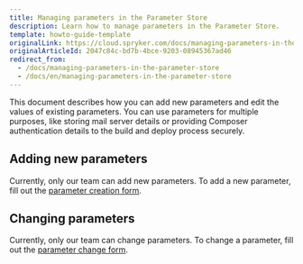 ```yaml
---
title: Managing parameters in the Parameter Store
description: Learn how to manage parameters in the Parameter Store.
template: howto-guide-template
originalLink: https://cloud.spryker.com/docs/managing-parameters-in-the-parameter-store
originalArticleId: 2047c84c-bd7b-4bce-9203-08945367ad46
redirect_from:
  - /docs/managing-parameters-in-the-parameter-store
  - /docs/en/managing-parameters-in-the-parameter-store
---
```


This document describes how you can add new parameters and edit the values of existing parameters. You can use parameters for multiple purposes, like storing mail server details or providing Composer authentication details to the build and deploy process securely.

## Adding new parameters

Currently, only our team can add new parameters. To add a new parameter, fill out the [parameter creation form](https://spryker.force.com/support/s/hosting-change-requests/change-request-new-param-store-variable).

## Changing parameters

Currently, only our team can change parameters. To change a parameter, fill out the  [parameter change form](https://spryker.force.com/support/s/hosting-change-requests/change-request-change-parameter).
